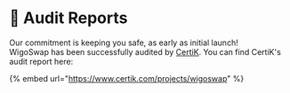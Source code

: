 # 🔐 Audit Reports

Our commitment is keeping you safe, as early as initial launch! \
WigoSwap has been successfully audited by [CertiK](https://certik.com). You can find CertiK's audit report here:

{% embed url="https://www.certik.com/projects/wigoswap" %}
